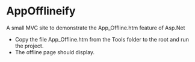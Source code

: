 AppOfflineify
=============

A small MVC site to demonstrate the App_Offline.htm feature of Asp.Net



- Copy the file App_Offline.htm from the Tools folder to the root and run the project.
- The offline page should display.
